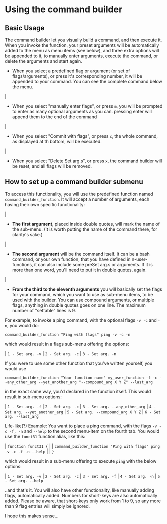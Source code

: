 # Using the command builder


## **Basic Usage**

The command builder let you visually build a command, and then execute it. When you invoke the function, your preset arguments will be automatically added to the menu as menu items (see below), and three extra options will be appended to it, to manually enter arguments, execute the command, or delete the arguments and start again.

 * When you select a predefined flag or argument (or set of flags/arguments), or press it's corresponding number, it will be appended to your command. You can see the complete command below the menu.

| <br />

* When you select "manually enter flags", or press `m`, you will be prompted to enter as many optional arguments as you can. pressing enter will append them to the end of the command

| <br />

* When you select "Commit with flags", or press `c`, the whole command, as displayed at th bottom, will be executed.

| <br />

* When you select "Delete Set arg.s", or press `x`, the command builder will be reset, and all flags will be removed.


## **How to set up a command builder submenu**

To access this functionality, you will use the predefined function named `command_builder_function`. It will accept a number of arguments, each having their own specific functionality:

| <br />

* **The first argument**, placed inside double quotes, will mark the name of the sub-menu. (It is worth putting the name of the command there, for clarity's sake.)

| <br />

* **The second argument** will be the command itself. It can be a bash command, or your own function, that you have defined in n-user-functions, it can also include some preSet arg.s or arguments. If it is more than one word, you'll need to put it in double quotes, again.

| <br />

* **From the third to the eleventh arguments** you will basically set the flags for your command, which you want to use as sub-menu items, to be used with the builder. You can use compound arguments, or multiple flags, anything in double quotes goes on one line. The maximum number of "settable" lines is 9.

For example, to invoke a ping command, with the optional flags `-v -c` and `-n`, you would do:

`command_builder_function "Ping with flags" ping -v -c -n`

which would result in a flags sub-menu offering the options:

| `1 - Set arg. -v`
| `2 - Set arg. -c`
| `3 - Set arg. -n`

If you were to use some other function that you've written yourself, you would use

`command_builder_function "Your function name" my_user_function -f -c --any_other_arg --yet_another_arg "--compound_arg X Y Z" --last_arg`

in the exact same way, you'd declared in the function itself. This would result in sub-menu options:

| `1 - Set arg. -f`
| `2 - Set arg. -c`
| `3 - Set arg. --any_other_arg`
| `4 - Set arg. --yet_another_arg`
| `5 - Set arg. --compound_arg X Y Z`
| `6 - Set arg. --last_arg`

Life-like(?) Example: You want to place a ping command, with the flags `-v -c -f, -n` and `--help` to the second menu-item on the fourth tab. You would use the `funct31` function alias, like this:

| `function funct31 {`
|
|    `command_builder_function "Ping with flags" ping -v -c -f -n --help`
|
| `}`

which would result in a sub-menu offering to execute `ping` with the below options:

| `1 - Set arg. -v`
| `2 - Set arg. -c`
| `3 - Set arg. -f`
| `4 - Set arg. -n`
| `5 - Set arg. --help`

..and that's it. You will also have other functionality, like manually adding flags, automatically added. Numbers for short-keys are also automatically added. Please be aware, that short-keys only work from 1 to 9, so any more than 9 flag entries will simply be ignored.

I hope this makes sense...
